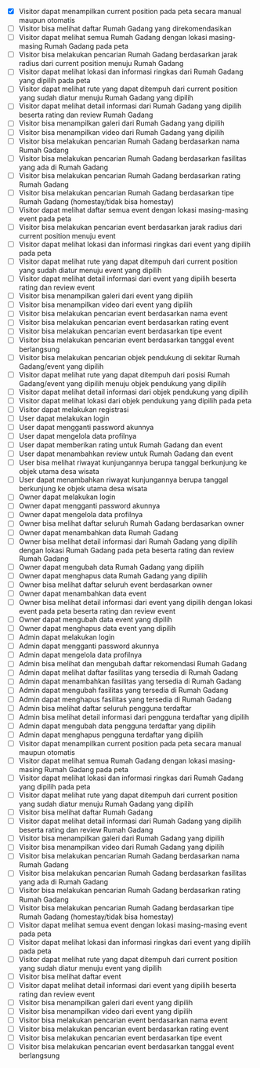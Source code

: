 - [x]	Visitor dapat menampilkan current position pada peta secara manual maupun otomatis
- [ ]	Visitor bisa melihat daftar Rumah Gadang yang direkomendasikan
- [ ]	Visitor dapat melihat semua Rumah Gadang dengan lokasi masing-masing Rumah Gadang pada peta
- [ ]	Visitor bisa melakukan pencarian Rumah Gadang berdasarkan jarak radius dari current position menuju Rumah Gadang
- [ ]	Visitor dapat melihat lokasi dan informasi ringkas dari Rumah Gadang yang dipilih pada peta
- [ ]	Visitor dapat melihat rute yang dapat ditempuh dari current position yang sudah diatur menuju Rumah Gadang yang dipilih
- [ ]	Visitor dapat melihat detail informasi dari Rumah Gadang yang dipilih beserta rating dan review Rumah Gadang
- [ ]	Visitor bisa menampilkan galeri dari Rumah Gadang yang dipilih
- [ ]	Visitor bisa menampilkan video dari Rumah Gadang yang dipilih
- [ ]	Visitor bisa melakukan pencarian Rumah Gadang berdasarkan nama Rumah Gadang
- [ ]	Visitor bisa melakukan pencarian Rumah Gadang berdasarkan fasilitas yang ada di Rumah Gadang
- [ ]	Visitor bisa melakukan pencarian Rumah Gadang berdasarkan rating Rumah Gadang
- [ ]	Visitor bisa melakukan pencarian Rumah Gadang berdasarkan tipe Rumah Gadang (homestay/tidak bisa homestay) 
- [ ]	Visitor dapat melihat daftar semua event dengan lokasi masing-masing event pada peta
- [ ]	Visitor bisa melakukan pencarian event berdasarkan jarak radius dari current position menuju event
- [ ]	Visitor dapat melihat lokasi dan informasi ringkas dari event yang dipilih pada peta
- [ ]	Visitor dapat melihat rute yang dapat ditempuh dari current position yang sudah diatur menuju event yang dipilih
- [ ]	Visitor dapat melihat detail informasi dari event yang dipilih beserta rating dan review event
- [ ]	Visitor bisa menampilkan galeri dari event yang dipilih
- [ ]	Visitor bisa menampilkan video dari event yang dipilih
- [ ]	Visitor bisa melakukan pencarian event berdasarkan nama event
- [ ]	Visitor bisa melakukan pencarian event berdasarkan rating event
- [ ]	Visitor bisa melakukan pencarian event berdasarkan tipe event 
- [ ]	Visitor bisa melakukan pencarian event berdasarkan tanggal event berlangsung
- [ ]	Visitor bisa melakukan pencarian objek pendukung di sekitar Rumah Gadang/event yang dipilih
- [ ]	Visitor dapat melihat rute yang dapat ditempuh dari posisi Rumah Gadang/event yang dipilih menuju objek pendukung yang dipilih
- [ ]	Visitor dapat melihat detail informasi dari objek pendukung yang dipilih
- [ ]	Visitor dapat melihat lokasi dari objek pendukung yang dipilih pada peta 
- [ ]	Visitor dapat melakukan registrasi
- [ ]	User dapat melakukan login
- [ ]	User dapat mengganti password akunnya
- [ ]	User dapat mengelola data profilnya
- [ ]	User dapat memberikan rating untuk Rumah Gadang dan event
- [ ]	User dapat menambahkan review untuk Rumah Gadang dan event 
- [ ]	User bisa melihat riwayat kunjungannya berupa tanggal berkunjung ke objek utama desa wisata
- [ ]	User dapat menambahkan riwayat kunjungannya berupa tanggal berkunjung ke objek utama desa wisata
- [ ]	Owner dapat melakukan login 
- [ ]	Owner dapat mengganti password akunnya
- [ ]	Owner dapat mengelola data profilnya
- [ ]	Owner bisa melihat daftar seluruh Rumah Gadang berdasarkan owner 
- [ ]	Owner dapat menambahkan data Rumah Gadang
- [ ]	Owner bisa melihat detail informasi dari Rumah Gadang yang dipilih dengan lokasi Rumah Gadang pada peta beserta rating dan review Rumah Gadang
- [ ]	Owner dapat mengubah data Rumah Gadang yang dipilih
- [ ]	Owner dapat menghapus data Rumah Gadang yang dipilih
- [ ]	Owner bisa melihat daftar seluruh event berdasarkan owner
- [ ]	Owner dapat menambahkan data event
- [ ]	Owner bisa melihat detail informasi dari event yang dipilih dengan lokasi event pada peta beserta rating dan review event
- [ ]	Owner dapat mengubah data event yang dipilih
- [ ]	Owner dapat menghapus data event yang dipilih
- [ ]	Admin dapat melakukan login 
- [ ]	Admin dapat mengganti password akunnya
- [ ]	Admin dapat mengelola data profilnya
- [ ]	Admin bisa melihat dan mengubah daftar rekomendasi Rumah Gadang
- [ ]	Admin dapat melihat daftar fasilitas yang tersedia di Rumah Gadang
- [ ]	Admin dapat menambahkan fasilitas yang tersedia di Rumah Gadang
- [ ]	Admin dapat mengubah fasilitas yang tersedia di Rumah Gadang
- [ ]	Admin dapat menghapus fasilitas yang tersedia di Rumah Gadang
- [ ]	Admin bisa melihat daftar seluruh pengguna terdaftar
- [ ]	Admin bisa melihat detail informasi dari pengguna terdaftar yang dipilih
- [ ]	Admin dapat mengubah data pengguna terdaftar yang dipilih
- [ ]	Admin dapat menghapus pengguna terdaftar yang dipilih
- [ ]	Visitor dapat menampilkan current position pada peta secara manual maupun otomatis
- [ ]	Visitor dapat melihat semua Rumah Gadang dengan lokasi masing-masing Rumah Gadang pada peta
- [ ]	Visitor dapat melihat lokasi dan informasi ringkas dari Rumah Gadang yang dipilih pada peta
- [ ]	Visitor dapat melihat rute yang dapat ditempuh dari current position yang sudah diatur menuju Rumah Gadang yang dipilih
- [ ]	Visitor bisa melihat daftar Rumah Gadang
- [ ]	Visitor dapat melihat detail informasi dari Rumah Gadang yang dipilih beserta rating dan review Rumah Gadang
- [ ]	Visitor bisa menampilkan galeri dari Rumah Gadang yang dipilih
- [ ]	Visitor bisa menampilkan video dari Rumah Gadang yang dipilih
- [ ]	Visitor bisa melakukan pencarian Rumah Gadang berdasarkan nama Rumah Gadang
- [ ]	Visitor bisa melakukan pencarian Rumah Gadang berdasarkan fasilitas yang ada di Rumah Gadang
- [ ]	Visitor bisa melakukan pencarian Rumah Gadang berdasarkan rating Rumah Gadang
- [ ]	Visitor bisa melakukan pencarian Rumah Gadang berdasarkan tipe Rumah Gadang (homestay/tidak bisa homestay) 
- [ ]	Visitor dapat melihat semua event dengan lokasi masing-masing event pada peta
- [ ]	Visitor dapat melihat lokasi dan informasi ringkas dari event yang dipilih pada peta
- [ ]	Visitor dapat melihat rute yang dapat ditempuh dari current position yang sudah diatur menuju event yang dipilih
- [ ]	Visitor bisa melihat daftar event
- [ ]	Visitor dapat melihat detail informasi dari event yang dipilih beserta rating dan review event
- [ ]	Visitor bisa menampilkan galeri dari event yang dipilih
- [ ]	Visitor bisa menampilkan video dari event yang dipilih
- [ ]	Visitor bisa melakukan pencarian event berdasarkan nama event
- [ ]	Visitor bisa melakukan pencarian event berdasarkan rating event
- [ ]	Visitor bisa melakukan pencarian event berdasarkan tipe event 
- [ ]	Visitor bisa melakukan pencarian event berdasarkan tanggal event berlangsung
